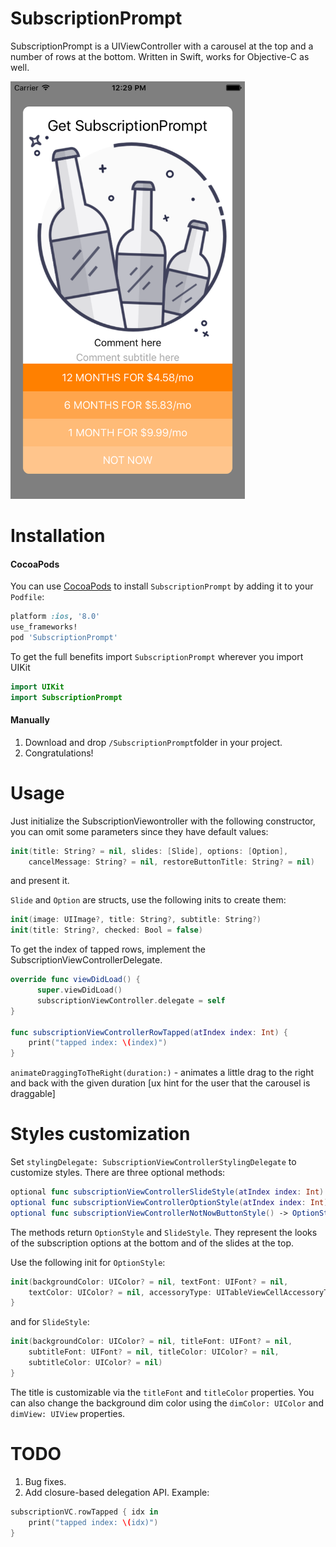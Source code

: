 # SubscriptionPrompt
SubscriptionPrompt is a UIViewController with a carousel at the top and a number of rows at the bottom. Written in Swift, works for Objective-C as well.

<img alt="SubscriptionPrompt screenshot" src="https://raw.githubusercontent.com/Binur/SubscriptionPrompt/master/assets/Simulator Screen Shot May 4, 2016, 12.29.13 PM.png" width="375">

# Installation

#### CocoaPods
You can use [CocoaPods](http://cocoapods.org/) to install `SubscriptionPrompt` by adding it to your `Podfile`:

```ruby
platform :ios, '8.0'
use_frameworks!
pod 'SubscriptionPrompt'
```

To get the full benefits import `SubscriptionPrompt` wherever you import UIKit

``` swift
import UIKit
import SubscriptionPrompt
```

#### Manually
1. Download and drop ```/SubscriptionPrompt```folder in your project.  
2. Congratulations!  

# Usage

Just initialize the SubscriptionViewontroller with the following constructor, 
you can omit some parameters since they have default values:

```swift
init(title: String? = nil, slides: [Slide], options: [Option],
	cancelMessage: String? = nil, restoreButtonTitle: String? = nil)
```

and present it.

`Slide` and `Option` are structs, use the following inits to create them:

```swift
init(image: UIImage?, title: String?, subtitle: String?)
init(title: String?, checked: Bool = false)
```

To get the index of tapped rows, implement the SubscriptionViewControllerDelegate.

```swift
override func viewDidLoad() {
      super.viewDidLoad()
      subscriptionViewController.delegate = self
}

func subscriptionViewControllerRowTapped(atIndex index: Int) {
    print("tapped index: \(index)")
}
```

`animateDraggingToTheRight(duration:)` - animates a little drag to the right and back with the given duration 
[ux hint for the user that the carousel is draggable]

# Styles customization

Set `stylingDelegate: SubscriptionViewControllerStylingDelegate` to customize styles. 
There are three optional methods:

```swift
optional func subscriptionViewControllerSlideStyle(atIndex index: Int) -> SlideStyle
optional func subscriptionViewControllerOptionStyle(atIndex index: Int) -> OptionStyle
optional func subscriptionViewControllerNotNowButtonStyle() -> OptionStyle
```

The methods return `OptionStyle` and `SlideStyle`. They represent the looks of the subscription options at the bottom and of the slides at the top.

Use the following init for `OptionStyle`:

```swift
init(backgroundColor: UIColor? = nil, textFont: UIFont? = nil,
	textColor: UIColor? = nil, accessoryType: UITableViewCellAccessoryType? = nil)
}
```

and for `SlideStyle`:

```swift
init(backgroundColor: UIColor? = nil, titleFont: UIFont? = nil,
	subtitleFont: UIFont? = nil, titleColor: UIColor? = nil, 
	subtitleColor: UIColor? = nil)
}
```

The title is customizable via the `titleFont` and `titleColor` properties.
You can also change the background dim color using the `dimColor: UIColor` and `dimView: UIView` properties.

# TODO

1. Bug fixes.
2. Add closure-based delegation API. Example:

```swift
subscriptionVC.rowTapped { idx in
	print("tapped index: \(idx)")
}
```
